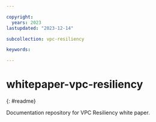 ```yaml
---

copyright:
  years: 2023
lastupdated: "2023-12-14"

subcollection: vpc-resiliency

keywords:

---
```


# whitepaper-vpc-resiliency
{: #readme}

Documentation repository for VPC Resiliency white paper.
